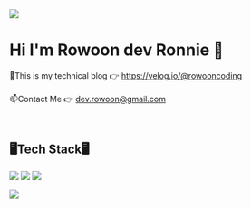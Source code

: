 <img src="https://i.esdrop.com/d/f/dTxR5z7aIl/kcrkeLzgWE.png">


# Hi I'm Rowoon dev Ronnie 👋


🔭This is my technical blog 👉 https://velog.io/@rowooncoding<br><br>
📫Contact Me 👉 dev.rowoon@gmail.com<br>

<br/>
<h2>🖥️Tech Stack🖥️</h2>

<img src="https://img.shields.io/badge/-HTML5-F05032?style=flat-square&logo=html5&logoColor=white"/></a>
<img src="https://img.shields.io/badge/-CSS3-007ACC?style=flat-square&logo=css3&logoColor=white"/></a>
<img src="https://img.shields.io/badge/-Javascript-%23F7DF1C?style=flat-square&logo=javascript&logoColor=000000&labelColor=%23F7DF1C&color=%23FFCE5A"/></a>

![](https://capsule-render.vercel.app/api?height=160&section=footer)
